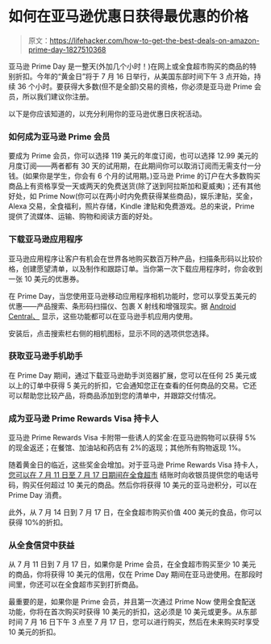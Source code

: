 # 如何在亚马逊优惠日获得最优惠的价格

> 原文：<https://lifehacker.com/how-to-get-the-best-deals-on-amazon-prime-day-1827510368>

亚马逊 Prime Day 是一整天(外加几个小时！)在网上或全食超市购买的商品的特别折扣。今年的“黄金日”将于 7 月 16 日举行，从美国东部时间下午 3 点开始，持续 36 个小时。要获得大多数(但不是全部)交易的资格，你必须是亚马逊 Prime 会员，所以我们建议你注册。



以下是你应该知道的，以充分利用你的亚马逊优惠日庆祝活动。

### 如何成为亚马逊 Prime 会员

要成为 Prime 会员，你可以选择 119 美元的年度订阅，也可以选择 12.99 美元的月度订阅——两者都有 30 天的试用期，在此期间你可以取消订阅而无需支付一分钱。(如果你是学生，你会有 6 个月的试用期。)亚马逊 Prime 的订户在大多数购买商品上有资格享受一天或两天的免费送货(除了送到阿拉斯加和夏威夷)；还有其他好处，如 Prime Now(你可以在两小时内免费获得某些商品)，娱乐津贴，奖金，Alexa 交易，全食福利，照片存储，Kindle 津贴和免费游戏。总的来说，Prime 提供了流媒体、运输、购物和阅读方面的好处。

### 下载亚马逊应用程序

亚马逊应用程序让客户有机会在世界各地购买数百万种产品，扫描条形码以比较价格，创建愿望清单，以及制作和跟踪订单。当你第一次下载应用程序时，你会收到一张 10 美元的优惠券。

在 Prime Day，当您使用亚马逊移动应用程序相机功能时，您可以享受五美元的优惠——产品搜索、条形码扫描仪、包裹 X 射线和增强现实。据 [Android Central、](https://www.androidcentral.com/heres-how-earn-30-your-prime-day-purchases-year) 显示，这些功能都可以在亚马逊手机应用内使用。

安装后，点击搜索栏右侧的相机图标，显示不同的选项供您选择。

### 获取亚马逊手机助手

在 Prime Day 期间，通过下载亚马逊助手浏览器扩展，您可以在任何 25 美元或以上的订单中获得 5 美元的折扣，它会通知您正在查看的任何商品的交易。它还可以帮助您比较产品，将商品添加到您的清单中，并跟踪交付情况。

### 成为亚马逊 Prime Rewards Visa 持卡人

亚马逊 Prime Rewards Visa 卡附带一些诱人的奖金:在亚马逊购物可以获得 5%的现金返还；在餐馆、加油站和药店有 2%的返现；其他所有购物返现 1%。

随着黄金日的临近，这些奖金会增加。对于亚马逊 Prime Rewards Visa 持卡人，[您可以在 7 月 11 日至 7 月 17 日期间在全食超市](http://www.supermarketnews.com/marketing/amazon-whole-foods-sweeten-prime-day-deal) 结账时向收银员提供您的电话号码，购买任何超过 10 美元的商品。然后你将获得 10 美元的亚马逊积分，可以在 Prime Day 消费。

此外，从 7 月 14 日到 7 月 17 日，在全食超市购买价值 400 美元的食品，你可以获得 10%的折扣。

### 从全食信贷中获益

从 7 月 11 日到 7 月 17 日，如果你是 Prime 会员，在全食超市购买至少 10 美元的商品，你将获得 10 美元的信用，仅在 Prime Day 期间在亚马逊使用。在那段时间里，你还可以在全食超市买到打折商品。

最重要的是，如果你是 Prime 会员，并且第一次通过 Prime Now 使用全食配送功能，你将在首次购买时获得 10 美元的折扣，这必须是 10 美元或更多。从东部时间 7 月 16 日下午 3 点至 7 月 17 日，您可以进行购买，然后在未来购买时享受 10 美元的折扣。